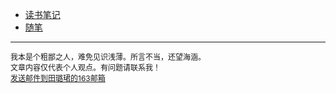 * [读书笔记](https://tianlujun.github.io/reading-notes) 
* [随笔](https://tianlujun.github.io/reading-notes/Essay)

---

<div style="font-size:12px">
我本是个粗鄙之人，难免见识浅薄。所言不当，还望海涵。<br>
文章内容仅代表个人观点。有问题请联系我！<br>
<a href="mailto:tianlujunr@163.com">发送邮件到田璐珺的163邮箱</a>
</div>
